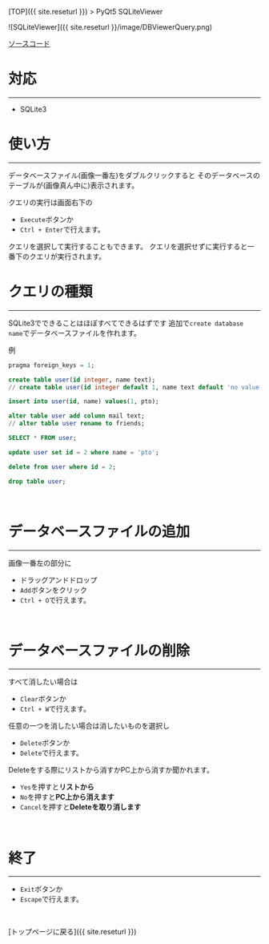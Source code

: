 [TOP]({{ site.reseturl }}) > PyQt5 SQLiteViewer

![SQLiteViewer]({{ site.reseturl }}/image/DBViewerQuery.png)

[ソースコード](https://github.com/pto8913/PyQt5-s-tools/tree/master/DBViewer)

# 対応

---

* SQLite3

# 使い方

---

データベースファイル(画像一番左)をダブルクリックすると
そのデータベースのテーブルが(画像真ん中に)表示されます。

クエリの実行は画面右下の
* `Execute`ボタンか
* `Ctrl + Enter`で行えます。

クエリを選択して実行することもできます。
クエリを選択せずに実行すると一番下のクエリが実行されます。
<br>



# クエリの種類

---

SQLite3でできることはほぼすべてできるはずです
追加で`create database name`でデータベースファイルを作れます。

例
```SQL
pragma foreign_keys = 1;

create table user(id integer, name text);
// create table user(id integer default 1, name text default 'no value')

insert into user(id, name) values(1, pto);

alter table user add column mail text;
// alter table user rename to friends;

SELECT * FROM user;

update user set id = 2 where name = 'pto';

delete from user where id = 2;

drop table user;
```
<br>



# データベースファイルの追加

---

画像一番左の部分に
* ドラッグアンドドロップ
* `Add`ボタンをクリック
* `Ctrl + O`で行えます。
<br>



# データベースファイルの削除

---

すべて消したい場合は
* `Clear`ボタンか
* `Ctrl + W`で行えます。

任意の一つを消したい場合は消したいものを選択し
* `Delete`ボタンか
* `Delete`で行えます。

Deleteをする際にリストから消すかPC上から消すか聞かれます。
* `Yes`を押すと**リストから**
* `No`を押すと**PC上から消えます**
* `Cancel`を押すと**Deleteを取り消します**
<br>



# 終了

---

* `Exit`ボタンか
* `Escape`で行えます。
<br>



[トップページに戻る]({{ site.reseturl }})